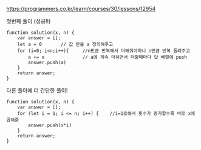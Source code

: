 https://programmers.co.kr/learn/courses/30/lessons/12954


첫번째 풀이 (성공!!)
```
function solution(x, n) {
    var answer = [];
    let a = 0       // 값 받을 a 정의해주고
    for (i=0; i<n;i++){     //n만큼 반복해서 더해줘야하니 n만큼 반복 돌려주고
        a += x              // a에 계속 더하면서 더할때마다 답 배열에 push
        answer.push(a)
    }
    return answer;
}
```

다른 풀이에 더 간단한 풀이!
```
function solution(x, n) {
    var answer = [];
    for (let i = 1; i <= n; i++) {    //i=1로해서 횟수가 증가할수록 바로 x에 곱해줌
        answer.push(x*i)
    }
    return answer;
}
```
